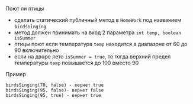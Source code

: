 Поют ли птицы
- сделать статический публичный метод в `HomeWork` под названием `birdsSinging`
- метод должен принимать на вход 2 параметра `int temp, boolean isSummer`
- птицы поют если температура `temp` находится в диапазоне от 60 до 90 включительно
- если на дворе лето `isSummer = true`, то тогда верхний предел температуры `temp` повышается до 100 вместо 90

Пример
```
birdsSinging(70, false) - вернет true
birdsSinging(95, false)- вернет false
birdsSinging(95, true) - вернет true
```